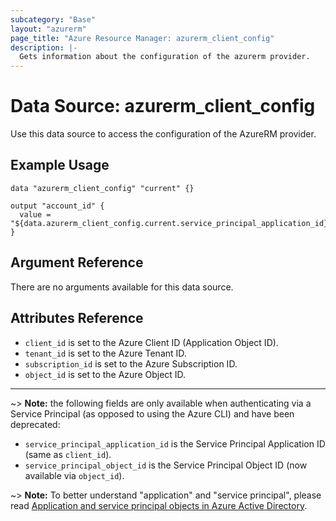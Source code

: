 ```yaml
---
subcategory: "Base"
layout: "azurerm"
page_title: "Azure Resource Manager: azurerm_client_config"
description: |-
  Gets information about the configuration of the azurerm provider.
---
```


# Data Source: azurerm_client_config

Use this data source to access the configuration of the AzureRM provider.

## Example Usage

```hcl
data "azurerm_client_config" "current" {}

output "account_id" {
  value = "${data.azurerm_client_config.current.service_principal_application_id}"
}
```

## Argument Reference

There are no arguments available for this data source.

## Attributes Reference

* `client_id` is set to the Azure Client ID (Application Object ID).
* `tenant_id` is set to the Azure Tenant ID.
* `subscription_id` is set to the Azure Subscription ID.
* `object_id` is set to the Azure Object ID.

---

~> **Note:** the following fields are only available when authenticating via a Service Principal (as opposed to using the Azure CLI) and have been deprecated:

* `service_principal_application_id` is the Service Principal Application ID (same as `client_id`).
* `service_principal_object_id` is the Service Principal Object ID (now available via `object_id`).

~> **Note:** To better understand "application" and "service principal", please read
[Application and service principal objects in Azure Active Directory](https://docs.microsoft.com/en-us/azure/active-directory/develop/active-directory-application-objects).
